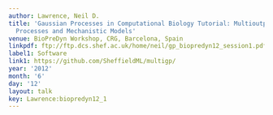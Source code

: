 ```yaml
---
author: Lawrence, Neil D.
title: 'Gaussian Processes in Computational Biology Tutorial: Multioutput Gaussian
  Processes and Mechanistic Models'
venue: BioPreDyn Workshop, CRG, Barcelona, Spain
linkpdf: ftp://ftp.dcs.shef.ac.uk/home/neil/gp_biopredyn12_session1.pdf
label1: Software
link1: https://github.com/SheffieldML/multigp/
year: '2012'
month: '6'
day: '12'
layout: talk
key: Lawrence:biopredyn12_1
---
```

